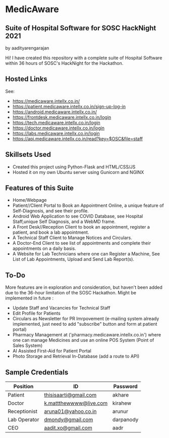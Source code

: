 # MedicAware
## Suite of Hospital Software for SOSC HackNight 2021
by aadityarengarajan

Hi! I have created this repository with a complete suite of Hospital Software within 36 hours of SOSC's HackNight for the Hackathon.

## Hosted Links
See:
- https://medicaware.intellx.co.in/
- https://patient.medicaware.intellx.co.in/sign-up-log-in
- https://android.medicaware.intellx.co.in/
- https://frontdesk.medicaware.intellx.co.in/login
- https://tech.medicaware.intellx.co.in/login
- https://doctor.medicaware.intellx.co.in/login
- https://labs.medicaware.intellx.co.in/login
- https://api.medicaware.intellx.co.in/read?key=$OSC&file=staff

## Skillsets Used
- Created this project using Python-Flask and HTML/CSS/JS
- Hosted it on my own Ubuntu server using Gunicorn and NGINX

## Features of this Suite
- Home/Webpage
- Patient//Client Portal to Book an Appointment Online, a unique feature of Self-Diagnosis, and see their profile.
- Android Web Application to see COVID Database, see Hospital Staff,unique Self Diagnosis, and a WebMD frame.
- A Front Desk//Reception Client to book an appointment, register a patient, and book a lab appointment.
- A Technical Staff Client to Manage Notices and Circulars.
- A Doctor-End Client to see list of appointments and complete their appointments on a daily basis.
- A Website for Lab Technicians where one can Register a Machine, See List of Lab Appointments, Upload and Send Lab Report(s).

## To-Do
More features are in exploration and consideration, but haven't been added due to the 36-hour limitation of the SOSC Hackathon. Might be implemented in future :
- Update Staff and Vacancies for Technical Staff
- Edit Profile for Patients
- Circulars as Newsletter for PR Imrpovement (e-mailing system already implemented, just need to add "subscribe" button and form at patient portal)
- Pharmacy Management at ('pharmacy.medicaware.intellx.co.in') where one can manage Medicines and use an online POS System (Point of Sales System)
- AI Assisted First-Aid for Patient Portal
- Photo Storage and Retrieval In-Database (add a route to API)

## Sample Credentials

| Position     | ID                     | Password  |
|--------------|------------------------|-----------|
| Patient      | thisisaarti@gmail.com  | akhare    |
| Doctor       | k.mattthewwww@live.com | kirahew   |
| Receptionist | aruna01@yahoo.co.in    | arunur    |
| Lab Operator | dmondy@gmail.com       | darpanody |
| CEO          | aadit.xo@gmail.com     | aadr      |
